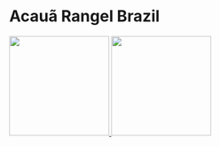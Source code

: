 # Acauã Rangel Brazil

<div>
    <a href="https://github.com/Acaua-Rangel">
    <img loading="lazy" height="180em" src="https://github-readme-stats.vercel.app/api/top-langs/?username=Acaua-Rangel&layout=compact&langs_count=7&theme=dracula"/>
    <img loading="lazy" height="180em" src="https://github-readme-stats.vercel.app/api?username=Acaua-Rangel&show_icons=true&theme=dracula&include_all_commits=true&count_private=true"/>
</div>